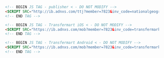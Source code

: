 


```html
<!-- BEGIN JS TAG - publisher < - DO NOT MODIFY -->
<SCRIPT SRC="http://ib.adnxs.com/ttj?member=7823&inv_code=nationalgeographic.de-desktop-home-large_index-billboard&size=970x250&promo_sizes=800x250&promo_alignment=[center]&cb=[CACHEBUSTER]&pubclick=[INSERT_CLICK_TAG]" TYPE="text/javascript"></SCRIPT>
<!-- END TAG -->
```


<!-- BEGIN JS TAG - publisher < - DO NOT MODIFY -->
<SCRIPT SRC="http://ib.adnxs.com/ttj?member=7823&inv_code=TVdirekt-Online-Group-desktop-werstreamt-es-mrec_btf&size=300x250&promo_alignment=[center]&cb=[CACHEBUSTER]" TYPE="text/javascript"></SCRIPT>
<!-- END TAG -->

<!-- BEGIN JS TAG - publisher < - DO NOT MODIFY -->
<SCRIPT SRC="http://ib.adnxs.com/ttj?member=7823&inv_code=idealo.de-desktop-rest-sky&size=300x250&pubclick=%%CLICK_URL_ESC%%&promo_alignment=[center]&kw_lvl1=%%PATTERN:lvl1%%&kw_lvl2=%%PATTERN:lvl2%%&kw_lvl3=%%PATTERN:lvl3%%&kw_lvl4=%%PATTERN:lvl4%%&cb=%%CACHEBUSTER%%" TYPE="text/javascript"></SCRIPT>
<!-- END TAG -->

<SCRIPT SRC="http://ib.adnxs.com/ttj?member=7823&inv_code=idealo.de-desktop-rest-sky&size=300x250&pubclick=${CLICK_URL}&promo_alignment=[center]&kw_lvl1=%%PATTERN:lvl1%%&kw_lvl2=%%PATTERN:lvl2%%&kw_lvl3=%%PATTERN:lvl3%%&kw_lvl4=%%PATTERN:lvl4%%&cb=[CACHEBUSTER]" TYPE="text/javascript"></SCRIPT>


<!-- BEGIN JS TAG - publisher < - DO NOT MODIFY -->
<SCRIPT SRC="http://ib.adnxs.com/ttj?member=7823&inv_code=nationalgeographic.de-desktop-home-large_index-billboard&size=970x250&promo_sizes=800x250&promo_alignment=center&cb=[CACHEBUSTER]&pubclick=[INSERT_CLICK_TAG]" TYPE="text/javascript"></SCRIPT>
<!-- END TAG -->

```html
<!-- BEGIN JS TAG - Transfermart iOS < - DO NOT MODIFY -->
<SCRIPT SRC="https://ib.adnxs.com/mob?member=7823&inv_code=transfermarkt.de-mew-home-banner&appid=1239455154&idfa=[IDFA]&psa=0&size=300x250&promo_sizes=320x50,320x75,320x160&promo_alignment=center&cb=[CACHEBUSTER]&kw_type=app" TYPE="text/javascript"></SCRIPT>
<!-- END TAG -->

```

```html
<!-- BEGIN JS TAG - Transfermart Android < - DO NOT MODIFY -->
<SCRIPT SRC="https://ib.adnxs.com/mob?member=7823&inv_code=transfermarkt.de-mew-home-banner&appid=de.transfermarkt.v2&aaid=[AAID]&psa=0&size=300x250&promo_sizes=320x50,320x75,320x160&promo_alignment=center&cb=[CACHEBUSTER]&kw_type=app" TYPE="text/javascript"></SCRIPT>
<!-- END TAG -->

```
